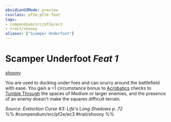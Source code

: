 ```yaml
---
obsidianUIMode: preview
cssclass: pf2e,pf2e-feat
tags:
- compendium/src/pf2e/ec3
- trait/shoony
aliases: ["Scamper Underfoot"]
---
```

# Scamper Underfoot  *Feat 1*  
[shoony](shoony-ec3.md "Shoony Ancestry & Heritage Trait")  


You are used to ducking under foes and can scurry around the battlefield with ease. You gain a +1 circumstance bonus to [Acrobatics](skills.md#Acrobatics) checks to [Tumble Through](tumble-through.md) the spaces of Medium or larger enemies, and the presence of an enemy doesn't make the squares difficult terrain.

*Source: Extinction Curse #3: Life's Long Shadows p. 72*  
%% #compendium/src/pf2e/ec3 #trait/shoony %%